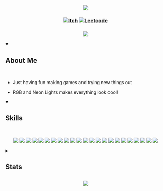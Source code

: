  <!-- Top Banner -->

<p align="center">
<img src="https://capsule-render.vercel.app/api?type=waving&color=1a1b27&height=210&section=header&text=Hi%20There,%20I'm%20Lex&fontColor=white&fontAlignY=45&reversal=true"/>
</p>

<!-- Links -->

### <p align="center"> [![Itch](https://img.shields.io/badge/-itch.io-yellow?style=for-the-badge)](https://mynameslex.itch.io/) [![Leetcode](https://img.shields.io/badge/-leetcode-yellow?style=for-the-badge)](https://leetcode.com/u/MyNamesLex/)</p>

### <p align="center"> <a href="https://github.com/DenverCoder1/readme-typing-svg"><img src="https://readme-typing-svg.herokuapp.com/?lines=Game+Programmer;&font=Fira%20Code&center=true&color=yellow"></a></p>

<!-- About Me -->

<details open>
<summary><h2>About Me</h2></summary>

<br/>

* Just having fun making games and trying new things out

* RGB and Neon Lights makes everything look cool!

</details>

<!-- Skills -->

<details open>
<summary><h2>Skills</h2></summary>

<br>

<div align="center">

<img src="https://img.shields.io/badge/-Unity-yellow"/> <img src="https://img.shields.io/badge/-Unreal Engine 5-yellow"/>
<img src="https://img.shields.io/badge/-Crayta-yellow" />
<img src="https://img.shields.io/badge/-C%2B%2B-yellow"/>
<img src="https://img.shields.io/badge/-Blueprint-yellow"/>
<img src="https://img.shields.io/badge/-C%23-yellow"/>
<img src="https://img.shields.io/badge/-Python-yellow"/>
<img src="https://img.shields.io/badge/-Lua-yellow"/>
<img src="https://img.shields.io/badge/-Processing-yellow"/>
<img src="https://img.shields.io/badge/-OpenGL-yellow"/>
<img src="https://img.shields.io/badge/-GLSL-yellow"/>
<img src="https://img.shields.io/badge/-Blender-yellow"/>
<img src="https://img.shields.io/badge/-Audacity-yellow"/>
<img src="https://img.shields.io/badge/-Gimp-yellow"/>
<img src="https://img.shields.io/badge/-OBS-yellow"/>
<img src="https://img.shields.io/badge/-Movie%20Studio%2016-yellow"/>
<img src="https://img.shields.io/badge/-Bosca%20Ceoil-yellow"/>
<img src="https://img.shields.io/badge/-Aesprite-yellow"/>
<img src="https://img.shields.io/badge/-SFXR-yellow"/>
<img src="https://img.shields.io/badge/-Git-yellow"/>
<img src="https://img.shields.io/badge/-Markdown-yellow"/>
<img src="https://img.shields.io/badge/-Jira-yellow"/>
<img src="https://img.shields.io/badge/-Trello-yellow"/>

</div>

</details> 

<!-- Stats -->

<details>
<summary><h2>Stats</h2></summary>

<br/>

<div align="left">

<h3> Visits </h3>

![Visits](https://komarev.com/ghpvc/?username=MyNamesLex&color=yellow)

<h3> Trophies </h3>

[![trophy](https://github-profile-trophy.vercel.app/?username=MyNamesLex&theme=juicyfresh&column=3)](https://github.com/ryo-ma/github-profile-trophy)

<h3> GitHub Profile Stats </h3>

![Anurag's GitHub stats](https://github-readme-stats.vercel.app/api?username=mynameslex&show_icons=true&theme=merko&hide_border=true)

![Top Langs](https://github-readme-stats.vercel.app/api/top-langs/?username=mynameslex&langs_count=5&layout=compact&hide_border=true&theme=merko&hide=ren'py)

<h3> Activity Graph </h3>

[![Ashutosh's github activity graph](https://github-readme-activity-graph.vercel.app/graph?username=MyNamesLex&theme=merko)](https://github.com/ashutosh00710/github-readme-activity-graph)

</div>

</details>

<!-- Footer -->
<p align="center">
  <img src="https://capsule-render.vercel.app/api?type=waving&color=1a1b27&height=110&section=footer&animation=twinkling&reversal=true"/>
</p>
